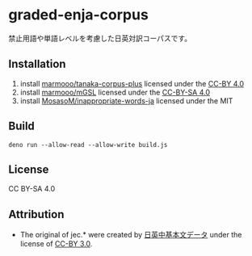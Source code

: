 # graded-enja-corpus
禁止用語や単語レベルを考慮した日英対訳コーパスです。

## Installation
1. install [marmooo/tanaka-corpus-plus](https://github.com/marmooo/tanaka-corpus-plus) licensed under the [CC-BY 4.0](https://creativecommons.org/licenses/by/4.0/)
2. install [marmooo/mGSL](https://github.com/marmooo/mGSL) licensed under the [CC-BY-SA 4.0](https://creativecommons.org/licenses/by-sa/4.0/)
3. install [MosasoM/inappropriate-words-ja](https://github.com/MosasoM/inappropriate-words-ja) licensed under the MIT

## Build
```deno run --allow-read --allow-write build.js```

## License
CC BY-SA 4.0

## Attribution
- The original of jec.* were created by [日英中基本文データ](http://nlp.ist.i.kyoto-u.ac.jp/index.php?日英中基本文データ) under the license of [CC-BY 3.0](http://creativecommons.org/licenses/by/3.0/).

